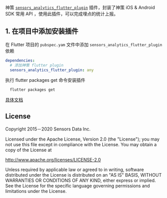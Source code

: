 
神策 [`sensors_analytics_flutter_plugin`](https://pub.dartlang.org/packages/sensors_analytics_flutter_plugin) 插件，封装了神策 iOS & Android SDK 常用 API ，使用此插件，可以完成埋点的统计上报。

## 1. 在项目中添加安装插件
在 Flutter 项目的 `pubspec.yam` 文件中添加 `sensors_analytics_flutter_plugin` 依赖

```yml
dependencies:
  # 添加神策 flutter plugin 
  sensors_analytics_flutter_plugin: any
```

执行 flutter packages get 命令安装插件

```shell
  flutter packages get  
```


[具体文档](https://www.sensorsdata.cn/manual/sdk_flutter.html)

## License

Copyright 2015－2020 Sensors Data Inc.

Licensed under the Apache License, Version 2.0 (the "License");
you may not use this file except in compliance with the License.
You may obtain a copy of the License at

http://www.apache.org/licenses/LICENSE-2.0

Unless required by applicable law or agreed to in writing, software
distributed under the License is distributed on an "AS IS" BASIS,
WITHOUT WARRANTIES OR CONDITIONS OF ANY KIND, either express or implied.
See the License for the specific language governing permissions and
limitations under the License.
